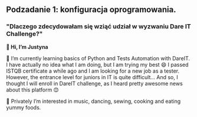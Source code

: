## Podzadanie 1: konfiguracja oprogramowania.

### "Dlaczego zdecydowałam się wziąć udział w wyzwaniu Dare IT Challenge?"

**👋 Hi, I’m Justyna**

🌱 I’m currently learning basics of Python and Tests Automation with DareIT. I have actually no idea what I am doing, but I am trying my best 😄
I passed ISTQB certificate a while ago and I am looking for a new job as a tester. However, the entrance level for juniors in IT is quite difficult... And so, I thought I will enroll in DareIT challenge, as I heard pretty awesome news about this platform 	😊

👀 Privately I’m interested in music, dancing, sewing, cooking and eating yummy foods.
